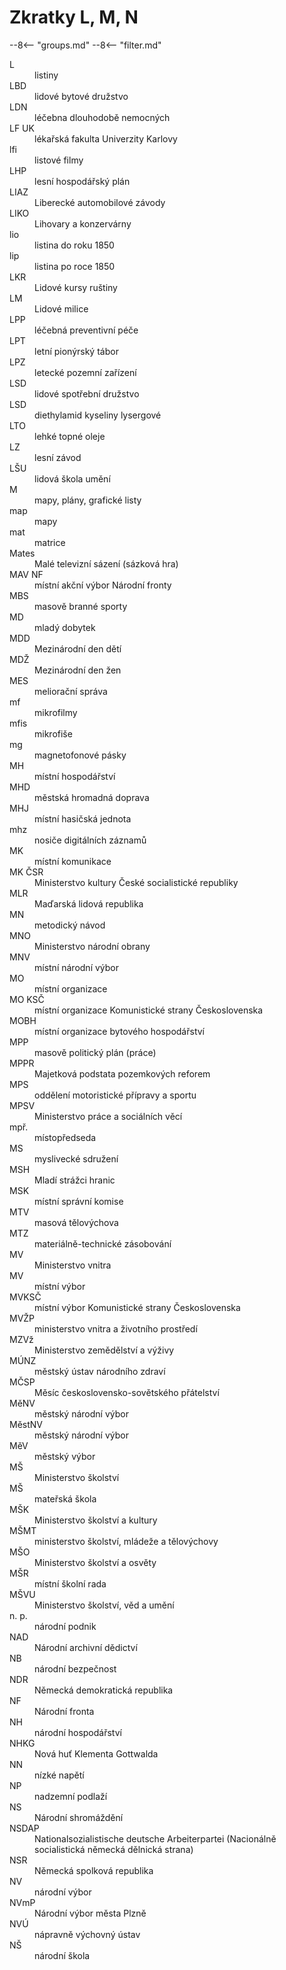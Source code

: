 # Zkratky L, M, N

--8<-- "groups.md"
--8<-- "filter.md"

<dl class="abbr-list">
<dt>L</dt>
		<dd>listiny</dd>
<dt>LBD</dt>
		<dd>lidové bytové družstvo</dd>
<dt>LDN</dt>
		<dd>léčebna dlouhodobě nemocných</dd>
<dt>LF UK</dt>
		<dd>lékařská fakulta Univerzity Karlovy</dd>
<dt>lfi</dt>
		<dd>listové filmy</dd>
<dt>LHP</dt>
		<dd>lesní hospodářský plán</dd>
<dt>LIAZ</dt>
		<dd>Liberecké automobilové závody</dd>
<dt>LIKO</dt>
		<dd>Lihovary a konzervárny</dd>
<dt>lio</dt>
		<dd>listina do roku 1850</dd>
<dt>lip</dt>
		<dd>listina po roce 1850</dd>
<dt>LKR</dt>
		<dd>Lidové kursy ruštiny</dd>
<dt>LM</dt>
		<dd>Lidové milice</dd>
<dt>LPP</dt>
		<dd>léčebná preventivní péče</dd>
<dt>LPT</dt>
		<dd>letní pionýrský tábor</dd>
<dt>LPZ</dt>
		<dd>letecké pozemní zařízení</dd>
<dt>LSD</dt>
		<dd>lidové spotřební družstvo</dd>
<dt>LSD</dt>
		<dd>diethylamid kyseliny lysergové</dd>
<dt>LTO</dt>
		<dd>lehké topné oleje</dd>
<dt>LZ</dt>
		<dd>lesní závod</dd>
<dt>LŠU</dt>
		<dd>lidová škola umění</dd>
<dt>M</dt>
		<dd>mapy, plány, grafické listy</dd>
<dt>map</dt>
		<dd>mapy</dd>
<dt>mat</dt>
		<dd>matrice</dd>
<dt>Mates</dt>
		<dd>Malé televizní sázení (sázková hra)</dd>
<dt>MAV NF</dt>
		<dd>místní akční výbor Národní fronty</dd>
<dt>MBS</dt>
		<dd>masově branné sporty</dd>
<dt>MD</dt>
		<dd>mladý dobytek</dd>
<dt>MDD</dt>
		<dd>Mezinárodní den dětí</dd>
<dt>MDŽ</dt>
		<dd>Mezinárodní den žen</dd>
<dt>MES</dt>
		<dd>meliorační správa</dd>
<dt>mf</dt>
		<dd>mikrofilmy</dd>
<dt>mfis</dt>
		<dd>mikrofiše</dd>
<dt>mg</dt>
		<dd>magnetofonové pásky</dd>
<dt>MH</dt>
		<dd>místní hospodářství</dd>
<dt>MHD</dt>
		<dd>městská hromadná doprava</dd>
<dt>MHJ</dt>
		<dd>místní hasičská jednota</dd>
<dt>mhz</dt>
		<dd>nosiče digitálních záznamů</dd>
<dt>MK</dt>
		<dd>místní komunikace</dd>
<dt>MK ČSR</dt>
		<dd>Ministerstvo kultury České socialistické republiky</dd>
<dt>MLR</dt>
		<dd>Maďarská lidová republika</dd>
<dt>MN</dt>
		<dd>metodický návod</dd>
<dt>MNO</dt>
		<dd>Ministerstvo národní obrany</dd>
<dt>MNV</dt>
		<dd>místní národní výbor</dd>
<dt>MO</dt>
		<dd>místní organizace</dd>
<dt>MO KSČ</dt>
		<dd>místní organizace Komunistické strany Československa</dd>
<dt>MOBH</dt>
		<dd>místní organizace bytového hospodářství</dd>
<dt>MPP</dt>
		<dd>masově politický plán (práce)</dd>
<dt>MPPR</dt>
		<dd>Majetková podstata pozemkových reforem</dd>
<dt>MPS</dt>
		<dd>oddělení motoristické přípravy a sportu</dd>
<dt>MPSV</dt>
		<dd>Ministerstvo práce a sociálních věcí</dd>
<dt>mpř.</dt>
		<dd>místopředseda</dd>
<dt>MS</dt>
		<dd>myslivecké sdružení</dd>
<dt>MSH</dt>
		<dd>Mladí strážci hranic</dd>
<dt>MSK</dt>
		<dd>místní správní komise</dd>
<dt>MTV</dt>
		<dd>masová tělovýchova</dd>
<dt>MTZ</dt>
		<dd>materiálně-technické zásobování</dd>
<dt>MV</dt>
		<dd>Ministerstvo vnitra</dd>
<dt>MV</dt>
		<dd>místní výbor</dd>
<dt>MVKSČ</dt>
		<dd>místní výbor Komunistické strany Československa</dd>
<dt>MVŽP</dt>
		<dd>ministerstvo vnitra a životního prostředí</dd>
<dt>MZVž</dt>
		<dd>Ministerstvo zemědělství a výživy</dd>
<dt>MÚNZ</dt>
		<dd>městský ústav národního zdraví</dd>
<dt>MČSP</dt>
		<dd>Měsíc československo-sovětského přátelství</dd>
<dt>MěNV</dt>
		<dd>městský národní výbor</dd>
<dt>MěstNV</dt>
		<dd>městský národní výbor</dd>
<dt>MěV</dt>
		<dd>městský výbor</dd>
<dt>MŠ</dt>
		<dd>Ministerstvo školství</dd>
<dt>MŠ</dt>
		<dd>mateřská škola</dd>
<dt>MŠK</dt>
		<dd>Ministerstvo školství a kultury</dd>
<dt>MŠMT</dt>
		<dd>ministerstvo školství, mládeže a tělovýchovy</dd>
<dt>MŠO</dt>
		<dd>Ministerstvo školství a osvěty</dd>
<dt>MŠR</dt>
		<dd>místní školní rada</dd>
<dt>MŠVU</dt>
		<dd>Ministerstvo školství, věd a umění</dd>
<dt>n. p.</dt>
		<dd>národní podnik</dd>
<dt>NAD</dt>
		<dd>Národní archivní dědictví</dd>
<dt>NB</dt>
		<dd>národní bezpečnost</dd>
<dt>NDR</dt>
		<dd>Německá demokratická republika</dd>
<dt>NF</dt>
		<dd>Národní fronta</dd>
<dt>NH</dt>
		<dd>národní hospodářství</dd>
<dt>NHKG</dt>
		<dd>Nová huť Klementa Gottwalda</dd>
<dt>NN</dt>
		<dd>nízké napětí</dd>
<dt>NP</dt>
		<dd>nadzemní podlaží</dd>
<dt>NS</dt>
		<dd>Národní shromáždění</dd>
<dt>NSDAP</dt>
		<dd>Nationalsozialistische deutsche Arbeiterpartei (Nacionálně socialistická německá dělnická strana)</dd>
<dt>NSR</dt>
		<dd>Německá spolková republika</dd>
<dt>NV</dt>
		<dd>národní výbor</dd>
<dt>NVmP</dt>
		<dd>Národní výbor města Plzně</dd>
<dt>NVÚ</dt>
		<dd>nápravně výchovný ústav</dd>
<dt>NŠ</dt>
		<dd>národní škola</dd>
</dl>
